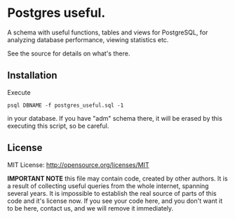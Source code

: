 Postgres useful.
================

A schema with useful functions, tables and views for PostgreSQL, for analyzing
database performance, viewing statistics etc.

See the source for details on what's there.

Installation
------------
Execute

    psql DBNAME -f postgres_useful.sql -1

in your database. If you have "adm" schema there, it will be erased by this
executing this script, so be careful.

License
-------
MIT License: http://opensource.org/licenses/MIT

**IMPORTANT NOTE**
this file may contain code, created by other authors. It is a result of
collecting useful queries from the whole internet, spanning several years. It is
impossible to establish the real source of parts of this code and it's license
now. If you see your code here, and you don't want it to be here, contact us, and
we will remove it immediately.